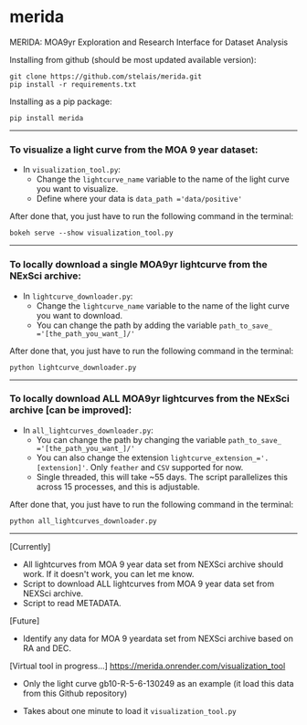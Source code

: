 # merida
MERIDA: MOA9yr Exploration and Research Interface for Dataset Analysis

Installing from github (should be most updated available version):
```
git clone https://github.com/stelais/merida.git
pip install -r requirements.txt
```
Installing as a pip package:
```
pip install merida
```

---
### To visualize a light curve from the MOA 9 year dataset:
* In `visualization_tool.py`:
  * Change the `lightcurve_name` variable to the name of the light curve you want to visualize.
  * Define where your data is `data_path ='data/positive'`

After done that, you just have to run the following command in the terminal:
```
bokeh serve --show visualization_tool.py
```

---
### To locally download a single MOA9yr lightcurve from the NExSci archive:
* In `lightcurve_downloader.py`:
  * Change the `lightcurve_name` variable to the name of the light curve you want to download.
  * You can change the path by adding the variable `path_to_save_ ='[the_path_you_want_]/'`

After done that, you just have to run the following command in the terminal:
```
python lightcurve_downloader.py
```
---
### To locally download ALL MOA9yr lightcurves from the NExSci archive [can be improved]:
* In `all_lightcurves_downloader.py`:
  * You can change the path by changing the variable `path_to_save_ ='[the_path_you_want_]/'`
  * You can also change the extension `lightcurve_extension_='.[extension]'`. Only `feather` and `CSV` supported for now.
  * Single threaded, this will take ~55 days. The script parallelizes this across 15 processes, and this is adjustable. 

After done that, you just have to run the following command in the terminal:
```
python all_lightcurves_downloader.py
```
---
[Currently]
* All lightcurves from MOA 9 year data set from NEXSci archive should work. If it doesn't work, you can let me know.
* Script to download ALL lightcurves from MOA 9 year data set from NEXSci archive.
* Script to read METADATA.

[Future]
* Identify any data for MOA 9 yeardata set from NEXSci archive based on RA and DEC.

[Virtual tool in progress...]
https://merida.onrender.com/visualization_tool
* Only the light curve gb10-R-5-6-130249 as an example (it load this data from this Github repository)

* Takes about one minute to load it
  `visualization_tool.py`  
